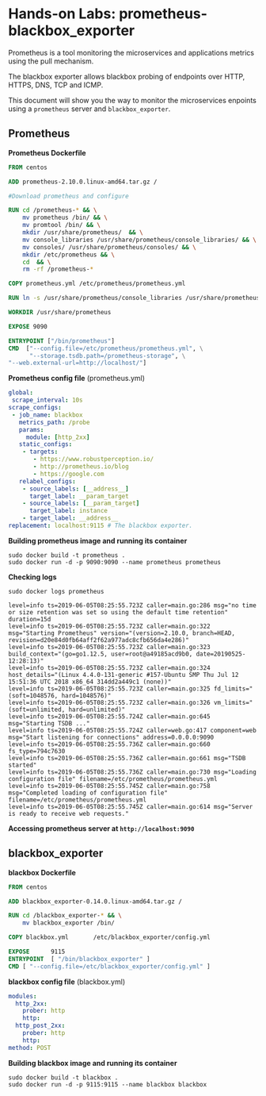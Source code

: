# Hands-on Labs: prometheus-blackbox_exporter

Prometheus is a tool monitoring the microservices and applications metrics using the pull mechanism.

The blackbox exporter allows blackbox probing of endpoints over HTTP, HTTPS, DNS, TCP and ICMP.

This document will show you the way to monitor the microservices enpoints using a `prometheus` server and `blackbox_exporter`.

## Prometheus

**Prometheus Dockerfile**
```dockerfile
FROM centos

ADD prometheus-2.10.0.linux-amd64.tar.gz /

#Download prometheus and configure

RUN cd /prometheus-* && \
    mv prometheus /bin/ && \
    mv promtool /bin/ && \
    mkdir /usr/share/prometheus/  && \
    mv console_libraries /usr/share/prometheus/console_libraries/ && \
    mv consoles/ /usr/share/prometheus/consoles/ && \
    mkdir /etc/prometheus && \
    cd  && \
    rm -rf /prometheus-*

COPY prometheus.yml /etc/prometheus/prometheus.yml

RUN ln -s /usr/share/prometheus/console_libraries /usr/share/prometheus/consoles/ /etc/prometheus/

WORKDIR /usr/share/prometheus

EXPOSE 9090

ENTRYPOINT ["/bin/prometheus"]
CMD  ["--config.file=/etc/prometheus/prometheus.yml", \
      "--storage.tsdb.path=/prometheus-storage", \
"--web.external-url=http://localhost/"]
```

**Prometheus config file** (prometheus.yml)
```yml
global:
 scrape_interval: 10s
scrape_configs:
 - job_name: blackbox
   metrics_path: /probe
   params:
     module: [http_2xx]
   static_configs:
    - targets:
       - https://www.robustperception.io/
       - http://prometheus.io/blog
       - https://google.com
   relabel_configs:
    - source_labels: [__address__]
      target_label: __param_target
    - source_labels: [__param_target]
      target_label: instance
    - target_label: __address__
replacement: localhost:9115 # The blackbox exporter.
```
**Building prometheus image and running its container**
```console
sudo docker build -t prometheus .
sudo docker run -d -p 9090:9090 --name prometheus prometheus
```
**Checking logs**
```console
sudo docker logs prometheus
```
```log
level=info ts=2019-06-05T08:25:55.723Z caller=main.go:286 msg="no time or size retention was set so using the default time retention" duration=15d
level=info ts=2019-06-05T08:25:55.723Z caller=main.go:322 msg="Starting Prometheus" version="(version=2.10.0, branch=HEAD, revision=d20e84d0fb64aff2f62a977adc8cfb656da4e286)"
level=info ts=2019-06-05T08:25:55.723Z caller=main.go:323 build_context="(go=go1.12.5, user=root@a49185acd9b0, date=20190525-12:28:13)"
level=info ts=2019-06-05T08:25:55.723Z caller=main.go:324 host_details="(Linux 4.4.0-131-generic #157-Ubuntu SMP Thu Jul 12 15:51:36 UTC 2018 x86_64 314dd2a449c1 (none))"
level=info ts=2019-06-05T08:25:55.723Z caller=main.go:325 fd_limits="(soft=1048576, hard=1048576)"
level=info ts=2019-06-05T08:25:55.723Z caller=main.go:326 vm_limits="(soft=unlimited, hard=unlimited)"
level=info ts=2019-06-05T08:25:55.724Z caller=main.go:645 msg="Starting TSDB ..."
level=info ts=2019-06-05T08:25:55.724Z caller=web.go:417 component=web msg="Start listening for connections" address=0.0.0.0:9090
level=info ts=2019-06-05T08:25:55.736Z caller=main.go:660 fs_type=794c7630
level=info ts=2019-06-05T08:25:55.736Z caller=main.go:661 msg="TSDB started"
level=info ts=2019-06-05T08:25:55.736Z caller=main.go:730 msg="Loading configuration file" filename=/etc/prometheus/prometheus.yml
level=info ts=2019-06-05T08:25:55.745Z caller=main.go:758 msg="Completed loading of configuration file" filename=/etc/prometheus/prometheus.yml
level=info ts=2019-06-05T08:25:55.745Z caller=main.go:614 msg="Server is ready to receive web requests."
```

**Accessing prometheus server at `http://localhost:9090`**

## blackbox_exporter
**blackbox Dockerfile**
```dockerfile
FROM centos

ADD blackbox_exporter-0.14.0.linux-amd64.tar.gz /

RUN cd /blackbox_exporter-* && \
    mv blackbox_exporter /bin/

COPY blackbox.yml       /etc/blackbox_exporter/config.yml

EXPOSE      9115
ENTRYPOINT  [ "/bin/blackbox_exporter" ]
CMD [ "--config.file=/etc/blackbox_exporter/config.yml" ]
```

**blackbox config file** (blackbox.yml)
```yml
modules:
  http_2xx:
    prober: http
    http:
  http_post_2xx:
    prober: http
    http:
method: POST
```
**Building blackbox image and running its container**
```console
sudo docker build -t blackbox .
sudo docker run -d -p 9115:9115 --name blackbox blackbox
```
